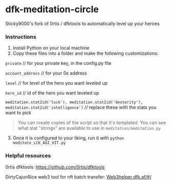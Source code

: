 # dfk-meditation-circle
Sticky9000's fork of 0rtis / dfktools to automatically level up your heroes

### Instructions

1. Install Python on your local machine
2. Copy these files into a folder and make the following customizations:

`private` // for your private key, in the config.py file

`account_address` // for your 0x address

`level` // for level of the hero you want leveled up

`hero_id` // id of the hero you want leveled up

`meditation.stat2id('luck'), meditation.stat2id('dexterity'), meditation.stat2id('intelligence')` // replace these with the stats you want to pick

> You can create copies of the script so that it's templated. 
> You can see what stat "strings" are available to use in `meditation/meditation.py`

3. Once it is configured to your liking, run it with `python meditate_LCK_AGI_VIT.py`

### Helpful resources

0rtis dfktools: https://github.com/0rtis/dfktools

DirtyCajunRice web3 tool for nft batch transfer: [Web3helper.dfk.af/#/](https://web3helper.dfk.af/#/)
